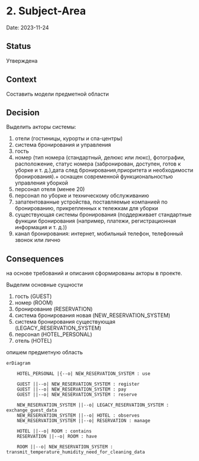 # 2. Subject-Area

Date: 2023-11-24

## Status

Утверждена

## Context

Составить модели предметной области

## Decision

Выделить акторы системы:

1. отели (гостиницы, курорты и спа-центры) 
2. система бронирования и управления
3. гость
4. номер (тип номера (стандартный, делюкс или люкс), фотографии, расположение, статус номера (забронирован, доступен, готов к уборке и т. д.),дата след бронирования,приоритета и необходимости бронирования).+ оснащен современной функциональностью управления уборкой
5. персонал отеля (менее 20)
6. персонал по уборке и техническому обслуживанию
7. запатентованные устройства, поставляемые компанией по бронированию, прикрепленных к тележкам для уборки
8. существующая системы бронирования (поддерживает стандартные функции бронирования (например, платежи, регистрационная информация и т. д.))
9. канал бронирования: интернет, мобильный телефон, телефонный звонок или лично

## Consequences

на основе требований и описания сформированы акторы в проекте.

Выделим основные сущности

1. гость (GUEST)
2. номер (ROOM)
3. бронирование (RESERVATION)
4. система бронирования новая (NEW_RESERVATION_SYSTEM)
5. система бронирования существующая (LEGACY_RESERVATION_SYSTEM)
6. персонал (HOTEL_PERSONAL)
7. отель (HOTEL)

опишем предметную область

```mermaid
erDiagram

    HOTEL_PERSONAL |{--o| NEW_RESERVATION_SYSTEM : use

    GUEST ||--o| NEW_RESERVATION_SYSTEM : register
    GUEST ||--o| NEW_RESERVATION_SYSTEM : pay
    GUEST ||--o| NEW_RESERVATION_SYSTEM : reserve
    
    NEW_RESERVATION_SYSTEM ||--o| LEGACY_RESERVATION_SYSTEM : exchange_guest_data
    NEW_RESERVATION_SYSTEM ||--o| HOTEL : observes
    NEW_RESERVATION_SYSTEM ||--o| RESERVATION : manage
    
    HOTEL ||--o| ROOM : contains
    RESERVATION ||--o| ROOM : have

    ROOM ||--o| NEW_RESERVATION_SYSTEM : transmit_temperature_humidity_need_for_cleaning_data
```
